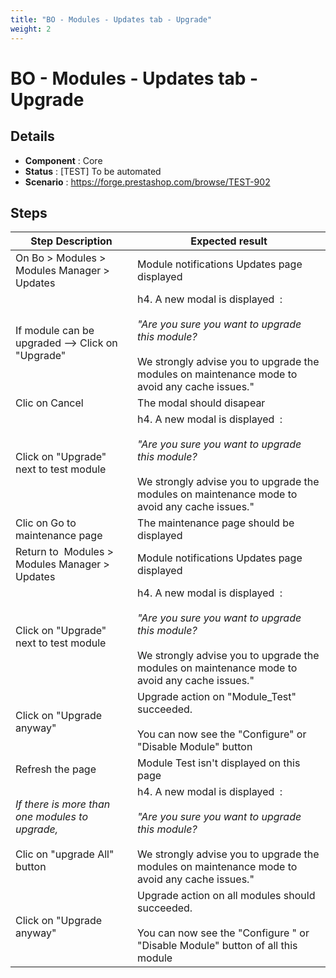 ```yaml
---
title: "BO - Modules - Updates tab - Upgrade"
weight: 2
---
```


# BO - Modules - Updates tab - Upgrade
## Details
* **Component** : Core
* **Status** : [TEST] To be automated
* **Scenario** : https://forge.prestashop.com/browse/TEST-902

## Steps
| Step Description | Expected result |
| ----- | ----- |
| On Bo > Modules > Modules Manager > Updates | Module notifications Updates page displayed |
| If module can be upgraded --> Click on "Upgrade" | h4. A new modal is displayed  :<br><br>*"Are you sure you want to upgrade this module?*<br><br>We strongly advise you to upgrade the modules on maintenance mode to avoid any cache issues." |
| Clic on Cancel | The modal should disapear |
| Click on "Upgrade" next to test module | h4. A new modal is displayed  :<br><br>*"Are you sure you want to upgrade this module?*<br><br>We strongly advise you to upgrade the modules on maintenance mode to avoid any cache issues." |
| Clic on Go to maintenance page | The maintenance page should be displayed |
| Return to  Modules > Modules Manager > Updates | Module notifications Updates page displayed |
| Click on "Upgrade" next to test module | h4. A new modal is displayed  :<br><br>*"Are you sure you want to upgrade this module?*<br><br>We strongly advise you to upgrade the modules on maintenance mode to avoid any cache issues." |
| Click on "Upgrade anyway" | Upgrade action on "Module_Test" succeeded.<br><br>You can now see the "Configure" or "Disable Module" button |
| Refresh the page | Module Test isn't displayed on this page |
| _If there is more than one modules to upgrade,_<br><br>Clic on "upgrade All" button | h4. A new modal is displayed  :<br><br>*"Are you sure you want to upgrade this module?*<br><br>We strongly advise you to upgrade the modules on maintenance mode to avoid any cache issues." |
| Click on "Upgrade anyway" | Upgrade action on all modules should succeeded.<br><br>You can now see the "Configure " or "Disable Module" button of all this module |
